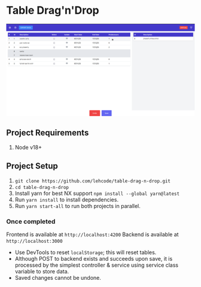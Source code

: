 # Table Drag'n'Drop

![alt text](preview.png)

## Project Requirements

1. Node v18+

## Project Setup

1. `git clone https://github.com/lehcode/table-drag-n-drop.git`
2. `cd table-drag-n-drop`
3. Install yarn for best NX support `npm install --global yarn@latest`
4. Run `yarn install` to install dependencies.
5. Run `yarn start-all` to run both projects in parallel.

### Once completed

Frontend is available at `http://localhost:4200`
Backend is available at `http://localhost:3000`

- Use DevTools to reset `localStorage`; this will reset tables.
- Although POST to backend exists and succeeds upon save, it is processed by the simplest controller & service using service class variable to store data.
- Saved changes cannot be undone.
